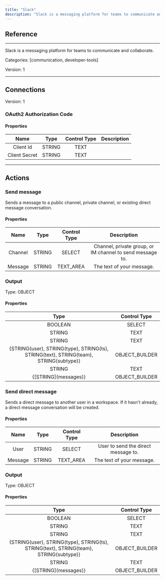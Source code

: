 ```yaml
---
title: "Slack"
description: "Slack is a messaging platform for teams to communicate and collaborate."
---
```

## Reference
<hr />

Slack is a messaging platform for teams to communicate and collaborate.


Categories: [communication, developer-tools]


Version: 1

<hr />



## Connections

Version: 1


### OAuth2 Authorization Code

#### Properties

|      Name      |     Type     |     Control Type     |     Description     |
|:--------------:|:------------:|:--------------------:|:-------------------:|
| Client Id | STRING | TEXT  |  |
| Client Secret | STRING | TEXT  |  |





<hr />





## Actions


### Send message
Sends a message to a public channel, private channel, or existing direct message conversation.

#### Properties

|      Name      |     Type     |     Control Type     |     Description     |
|:--------------:|:------------:|:--------------------:|:-------------------:|
| Channel | STRING | SELECT  |  Channel, private group, or IM channel to send message to.  |
| Message | STRING | TEXT_AREA  |  The text of your message.  |


### Output



Type: OBJECT


#### Properties

|     Type     |     Control Type     |
|:------------:|:--------------------:|
| BOOLEAN | SELECT  |
| STRING | TEXT  |
| STRING | TEXT  |
| {STRING\(user), STRING\(type), STRING\(ts), STRING\(text), STRING\(team), STRING\(subtype)} | OBJECT_BUILDER  |
| STRING | TEXT  |
| {[STRING]\(messages)} | OBJECT_BUILDER  |






### Send direct message
Sends a direct message to another user in a workspace. If it hasn't already, a direct message conversation will be created.

#### Properties

|      Name      |     Type     |     Control Type     |     Description     |
|:--------------:|:------------:|:--------------------:|:-------------------:|
| User | STRING | SELECT  |  User to send the direct message to.  |
| Message | STRING | TEXT_AREA  |  The text of your message.  |


### Output



Type: OBJECT


#### Properties

|     Type     |     Control Type     |
|:------------:|:--------------------:|
| BOOLEAN | SELECT  |
| STRING | TEXT  |
| STRING | TEXT  |
| {STRING\(user), STRING\(type), STRING\(ts), STRING\(text), STRING\(team), STRING\(subtype)} | OBJECT_BUILDER  |
| STRING | TEXT  |
| {[STRING]\(messages)} | OBJECT_BUILDER  |







